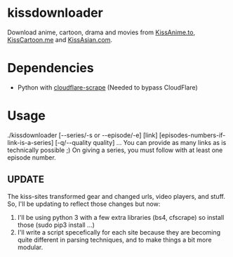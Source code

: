# kissdownloader
Download anime, cartoon, drama and movies from [KissAnime.to](http://kissanime.to), [KissCartoon.me](http://kisscartoon.me) and [KissAsian.com](http://kissasian.com).

# Dependencies
- Python with [cloudflare-scrape](https://github.com/Anorov/cloudflare-scrape) (Needed to bypass CloudFlare)

# Usage
./kissdownloader [--series/-s or --episode/-e] [link] [episodes-numbers-if-link-is-a-series] [-q/--quality quality] ...
You can provide as many links as is technically possible ;) On giving a series, you must follow with at least one episode number.

## UPDATE
The kiss-sites transformed gear and changed urls, video players, and stuff. So, I'll be updating to reflect those changes but now:
1. I'll be using python 3 with a few extra libraries (bs4, cfscrape) so install those (sudo pip3 install ...)
2. I'll write a script specefically for each site because they are becoming quite different in parsing techniques, and to make things a bit more modular.
